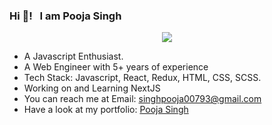 ### Hi 👋! &nbsp; I am Pooja Singh

<p align="center">
   <img src="https://www.apple.com/newsroom/images/product/os/ios/standard/Lion_Animoji_01232018_inline.gif.small.gif" />
</p>
<ul>
<li>A Javascript Enthusiast. </li>
<li>A Web Engineer with 5+ years of experience </li>
<li>Tech Stack: Javascript, React, Redux, HTML, CSS, SCSS.</li>
<li> Working on and Learning NextJS </li>
<li>You can reach me at Email: <a href="singhpooja00793@gmail.com">singhpooja00793@gmail.com</a></li>
<li>Have a look at my portfolio: <a href="https://pooja22singh.github.io/PoojaSingh/" target="_blank" rel="noopener noreferrer">Pooja Singh</a></li>
</ul>

